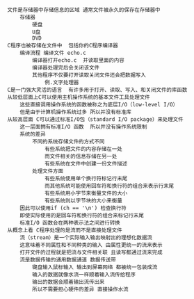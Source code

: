 	文件是存储器中存储信息的区域 通常文件被永久的保存在存储器中
		存储器
			硬盘
			U盘
			DVD
	C程序也被存储在文件中  包括你的C程序编译器
		编译流程 编译文件 echo.c
			编译器打开echo.c  并读取里面的内容
			编译器处理完后会关闭该文件 
			其他程序不仅要打开读取关闭文件还会把数据写入
				例.文字处理器
	C是一门强大灵活的语言  有许多用于打开、读取、写入、和关闭文件的库函数
	从较低层面上C可以使用主机操作系统的基本文件工具处理文件
		这些直接调用操作系统的函数被称之为底层I/O（low-level I/O）
		但是由于计算机操作系统过多 所以并没有标准库
	从较高层面 C可以通过标准I/O包（standard I/O package）来处理文件
		这一层面拥有标准I/O 函数  所以并没有操作系统限制
		系统的差异
			不同的系统存储文件的方式不同
				有些系统把文件的内容存储在一处
				而文件相关的信息存储在另一处
				有些系统在文件中创建一份文件描述
			处理文件方面
				有些系统使用单个换行符标记行末尾
				而其他系统可能使用回车符和换行符的组合来表示行末尾
				有些系统用小字节来衡量文件的大小
				有些系统则以字节块的大小来衡量
		因此可以使用if (ch == '\n') 检查换行符
		即使实际使用的是回车符和换行符的组合来标记行末尾
		标准I/O 函数会在两种表示法之间进行转换
	从概念上看 C程序处理的是流而不是直接处理文件
		流（stream）是一个实际输入输出映射出的理想化数据流
		这意味着不同属性和不同种类的输入 由属性更统一的流来表示
		打开文件的过程就是把流与文件相关联 且读写都通过流来完成
		流是数据传输的通用数据通道 数据传送带
			键盘输入鼠标输入 输出到屏幕网络 都被统一包装成流
			输入的数据就像水流一样顺着输入流传给程序
			输出的数据会顺着输出流传出来
			所以不需要担心硬件的差异 直接操作水流